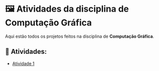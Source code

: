 # 🖼️ Atividades da disciplina de Computação Gráfica

Aqui estão todos os projetos feitos na disciplina de **Computação Gráfica**.

## 📁 Atividades:
- [Atividade 1](https://github.com/Gabriel-R-Galdino/computacao-grafica/tree/main/Atividade%201)


